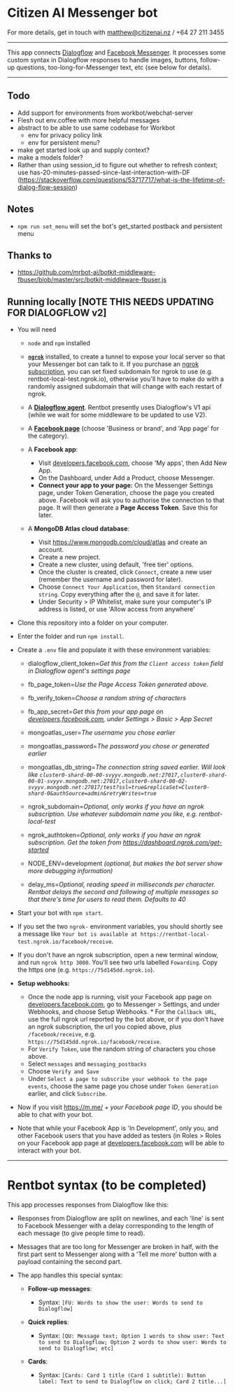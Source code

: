 # Citizen AI Messenger bot

For more details, get in touch with matthew@citizenai.nz / +64 27 211 3455

---

This app connects [Dialogflow](https://dialogflow.com) and [Facebook Messenger](https://www.messenger.com).
It processes some custom syntax in Dialogflow responses to handle images, buttons, follow-up questions, too-long-for-Messenger text, etc (see below for details).

---

## Todo

* Add support for environments from workbot/webchat-server
* Flesh out env.coffee with more helpful messages
* abstract to be able to use same codebase for Workbot
  * env for privacy policy link
  * env for persistent menu?
* make get started look up and supply context?
* make a models folder?
* Rather than using session_id to figure out whether to refresh context; use has-20-minutes-passed-since-last-interaction-with-DF (https://stackoverflow.com/questions/53717717/what-is-the-lifetime-of-dialog-flow-session)


## Notes

* `npm run set_menu` will set the bot's get_started postback and persistent menu


## Thanks to

* https://github.com/mrbot-ai/botkit-middleware-fbuser/blob/master/src/botkit-middleware-fbuser.js

## Running locally [NOTE THIS NEEDS UPDATING FOR DIALOGFLOW v2]

* You will need

  * `node` and `npm` installed

  * **[`ngrok`](https://ngrok.com/)** installed, to create a tunnel to expose your local server so that your Messenger bot can talk to it. If you purchase an [ngrok subscription](https://ngrok.com/pricing), you can set fixed subdomain for ngrok to use (e.g. rentbot-local-test.ngrok.io), otherwise you'll have to make do with a randomly assigned subdomain that will change with each restart of ngrok.

  * A **[Dialogflow agent](https://dialogflow.com)**. Rentbot presently uses Dialogflow's V1 api (while we wait for some middleware to be updated to use V2).

  * A **[Facebook page](https://www.facebook.com/pages/creation/)** (choose 'Business or brand', and 'App page' for the category).

  * A **Facebook app**:
    * Visit [developers.facebook.com](https://developers.facebook.com/), choose 'My apps', then Add New App.
    * On the Dashboard, under Add a Product, choose Messenger.
    * **Connect your app to your page:** On the Messenger Settings page, under Token Generation, choose the page you created above. Facebook will ask you to authorise the connection to that page. It will then generate a **Page Access Token**. Save this for later.

  * A **MongoDB Atlas cloud database**:
    * Visit https://www.mongodb.com/cloud/atlas and create an account.
    * Create a new project.
    * Create a new cluster, using default, 'free tier' options.
    * Once the cluster is created, click `Connect`, create a new user (remember the username and password for later).
    * Choose `Connect Your Application`, then `Standard connection string`. Copy everything after the `@`, and save it for later.
    * Under Security > IP Whitelist, make sure your computer's IP address is listed, or use 'Allow access from anywhere'

* Clone this repository into a folder on your computer.

* Enter the folder and run `npm install`.

* Create a `.env` file and populate it with these environment variables:

  * dialogflow_client_token=*Get this from the `Client access token` field in Dialogflow agent's settings page*

  * fb_page_token=*Use the Page Access Token generated above.*

  * fb_verify_token=*Choose a random string of characters*

  * fb_app_secret=*Get this from your app page on [developers.facebook.com](https://developers.facebook.com/), under Settings > Basic > App Secret*

  * mongoatlas_user=*The username you chose earlier*

  * mongoatlas_password=*The password you chose or generated earlier*

  * mongoatlas_db_string=*The connection string saved earlier. Will look like `cluster0-shard-00-00-svyyv.mongodb.net:27017,cluster0-shard-00-01-svyyv.mongodb.net:27017,cluster0-shard-00-02-svyyv.mongodb.net:27017/test?ssl=true&replicaSet=Cluster0-shard-0&authSource=admin&retryWrites=true`*

  * ngrok_subdomain=*Optional, only works if you have an ngrok subscription. Use whatever subdomain name you like, e.g. rentbot-local-test*

  * ngrok_authtoken=*Optional, only works if you have an ngrok subscription. Get the token from https://dashboard.ngrok.com/get-started*

  * NODE_ENV=development *(optional, but makes the bot server show more debugging information)*

  * delay_ms=*Optional, reading speed in milliseconds per character. Rentbot delays the second and following of multiple messages so that there's time for users to read them. Defaults to 40*

* Start your bot with `npm start`.

* If you set the two `ngrok-` environment variables, you should shortly see a message like `Your bot is available at https://rentbot-local-test.ngrok.io/facebook/receive`.

* If you don't have an ngrok subscription, open a new terminal window, and run `ngrok http 3000`. You'll see two urls labelled `Fowarding`. Copy the https one (e.g. `https://75d145dd.ngrok.io`).

* **Setup webhooks:**
  * Once the node app is running, visit your Facebook app page on [developers.facebook.com](https://developers.facebook.com/), go to Messenger > Settings, and under Webhooks, and choose Setup Webhooks. * For the `Callback URL`, use the full ngrok url reported by the bot above, or if you don't have an ngrok subscription, the url you copied above, plus `/facebook/receive`, e.g. `https://75d145dd.ngrok.io/facebook/receive`.
  * For `Verify Token`, use the random string of characters you chose above.
  * Select `messages` and `messaging_postbacks`
  * Choose `Verify and Save`
  * Under `Select a page to subscribe your webhook to the page events`, choose the same page you chose under `Token Generation` earlier, and click `Subscribe`.

* Now if you visit https://m.me/ + *your Facebook page ID*, you should be able to chat with your bot.

* Note that while your Facebook App is 'In Development', only you, and other Facebook users that you have added as testers (in Roles > Roles on your Facebook app page at [developers.facebook.com](https://developers.facebook.com/) will be able to interact with your bot.

---

# Rentbot syntax (to be completed)

This app processes responses from Dialogflow like this:

* Responses from Dialogflow are split on newlines, and each 'line' is sent to Facebook Messenger with a delay corresponding to the length of each message (to give people time to read).

* Messages that are too long for Messenger are broken in half, with the first part sent to Messenger along with a 'Tell me more' button with a payload containing the second part.

* The app handles this special syntax:

  * **Follow-up messages**:
    * Syntax: `[FU: Words to show the user: Words to send to Dialogflow]`

  * **Quick replies**:
    * Syntax: `[QU: Message text; Option 1 words to show user: Text to send to Dialogflow; Option 2 words to show user: Words to send to Dialogflow; etc]`

  * **Cards**:
    * Syntax: `[Cards: Card 1 title (Card 1 subtitle): Button label: Text to send to Dialogflow on click; Card 2 title...]`